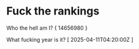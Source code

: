 # Fuck the rankings

Who the hell am I?
{ 14656980 }

What fucking year is it?
[ 2025-04-11T04:20:00Z ]
